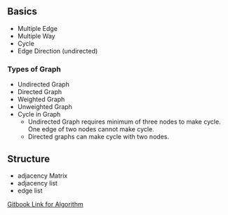 ## Basics
- Multiple Edge
- Multiple Way
- Cycle
- Edge Direction (undirected)

### Types of Graph
- Undirected Graph
- Directed Graph
- Weighted Graph
- Unweighted Graph
- Cycle in Graph
    - Undirected Graph requires minimum of three nodes to make cycle. One edge of two nodes cannot make cycle.
    - Directed graphs can make cycle with two nodes.


## Structure
 - adjacency Matrix
 - adjacency list
 - edge list

 [Gitbook Link for Algorithm](https://phitron.gitbook.io/algorithm)

